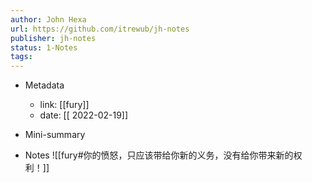 ```yaml
---
author: John Hexa
url: https://github.com/itrewub/jh-notes
publisher: jh-notes
status: 1-Notes
tags: 
---
```

- Metadata
	- link: [[fury]]
	- date: [[ 2022-02-19]]
- Mini-summary

- Notes
![[fury#你的愤怒，只应该带给你新的义务，没有给你带来新的权利！]]